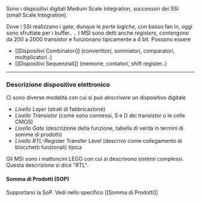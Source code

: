Sono i dispositivi digitali Medium Scale Integration, successori dei SSI (small Scale Integration).

Dove i SSI realizzano i gate, dunque le *porte logiche*, con basso fan in, oggi sono sfruttate per i buffer..
.. I MSI sono detti anche *registers*, contengono da 200 a 2000 transistor e funzionano tipicamente a 4 bit.
Possono essere
- [[Dispositivi Combinatori]] (convertitori, sommatori, comparatori, moltiplicatori..)
- [[Dispositivi Sequenziali]] (memorie, contatori, shift register..)

---
### Descrizione dispositivo elettronico
Ci sono diverse modalità con cui si può *descrivere* un dispositivo digitale
- *Livello Layer* (strati di fabbricazione)
- *Livello Transistor* (come sono connessi, S e D dei transistor o le celle CMOS)
- *Livello Gate* (descrizione della funzione, tabella di verità in termini di somme di prodotti)
- *Livello RTL*-Register Transfer Level (descrivo come collegamento di blocchetti funzionali) tipica

Gli MSI sono i mattoncini LEGO con cui si descrivono sistemi complessi. Questa descrizione si dice "RTL".
#### Somma di Prodotti (SOP)
Supportano la SoP. Vedi nello specifico [[Somma di Prodotti]]